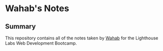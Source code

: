 # Wahab's Notes

## Summary 

This repository contains all of the notes taken by [Wahab](https://github.com/WahabA110) for the Lighthouse Labs Web Development Bootcamp.